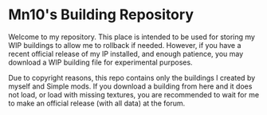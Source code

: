 # Mn10's Building Repository
Welcome to my repository. This place is intended to be used for storing my WIP buildings to allow
me to rollback if needed. However, if you have a recent official release of my IP installed, and
enough patience, you may download a WIP building file for experimental purposes.

Due to copyright reasons, this repo contains only the buildings I created by myself and Simple mods.
If you download a building from here and it does not load, or load with missing textures, you are
recommended to wait for me to make an official release (with all data) at the forum.
